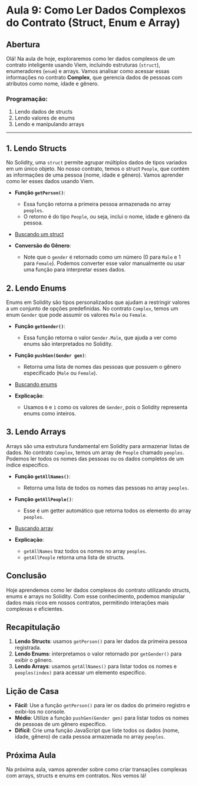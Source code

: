 # Aula 9: **Como Ler Dados Complexos do Contrato (Struct, Enum e Array)**

## Abertura

Olá! Na aula de hoje, exploraremos como ler dados complexos de um contrato inteligente usando Viem, incluindo estruturas (`struct`), enumeradores (`enum`) e arrays. Vamos analisar como acessar essas informações no contrato **Complex**, que gerencia dados de pessoas com atributos como nome, idade e gênero.

### Programação:

1. Lendo dados de structs
2. Lendo valores de enums
3. Lendo e manipulando arrays

---

## 1. Lendo Structs

No Solidity, uma `struct` permite agrupar múltiplos dados de tipos variados em um único objeto. No nosso contrato, temos o struct `People`, que contém as informações de uma pessoa (nome, idade e gênero). Vamos aprender como ler esses dados usando Viem.

- **Função `getPerson()`**:
  - Essa função retorna a primeira pessoa armazenada no array `peoples`.
  - O retorno é do tipo `People`, ou seja, inclui o nome, idade e gênero da pessoa.


- [Buscando um struct](../../playground/aula9/readStructs.js)

- **Conversão do Gênero**:
  - Note que o `gender` é retornado como um número (0 para `Male` e 1 para `Female`). Podemos converter esse valor manualmente ou usar uma função para interpretar esses dados.

## 2. Lendo Enums

Enums em Solidity são tipos personalizados que ajudam a restringir valores a um conjunto de opções predefinidas. No contrato `Complex`, temos um enum `Gender` que pode assumir os valores `Male` ou `Female`.

- **Função `getGender()`**:
  - Essa função retorna o valor `Gender.Male`, que ajuda a ver como enums são interpretados no Solidity.
- **Função `pushGen(Gender gen)`**:
  - Retorna uma lista de nomes das pessoas que possuem o gênero especificado (`Male` ou `Female`).


- [Buscando enums](../../playground/aula9/readEnum.js)

- **Explicação**:
  - Usamos `0` e `1` como os valores de `Gender`, pois o Solidity representa enums como inteiros.

## 3. Lendo Arrays

Arrays são uma estrutura fundamental em Solidity para armazenar listas de dados. No contrato `Complex`, temos um array de `People` chamado `peoples`. Podemos ler todos os nomes das pessoas ou os dados completos de um índice específico.

- **Função `getAllNames()`**:
  - Retorna uma lista de todos os nomes das pessoas no array `peoples`.
- **Função `getAllPeople()`**:
  - Esse é um getter automático que retorna todos os elemento do array `peoples`.


- [Buscando array](../../playground/aula9/readArray.js)

- **Explicação**:
  - `getAllNames` traz todos os nomes no array `peoples`.
  - `getAllPeople` retorna uma lista de structs.

## Conclusão

Hoje aprendemos como ler dados complexos do contrato utilizando structs, enums e arrays no Solidity. Com esse conhecimento, podemos manipular dados mais ricos em nossos contratos, permitindo interações mais complexas e eficientes.

## Recapitulação

1. **Lendo Structs**: usamos `getPerson()` para ler dados da primeira pessoa registrada.
2. **Lendo Enums**: interpretamos o valor retornado por `getGender()` para exibir o gênero.
3. **Lendo Arrays**: usamos `getAllNames()` para listar todos os nomes e `peoples(index)` para acessar um elemento específico.

## Lição de Casa

- **Fácil**: Use a função `getPerson()` para ler os dados do primeiro registro e exibi-los no console.
- **Médio**: Utilize a função `pushGen(Gender gen)` para listar todos os nomes de pessoas de um gênero específico.
- **Difícil**: Crie uma função JavaScript que liste todos os dados (nome, idade, gênero) de cada pessoa armazenada no array `peoples`.

## Próxima Aula

Na próxima aula, vamos aprender sobre como criar transações complexas com arrays, structs e enums em contratos. Nos vemos lá!

